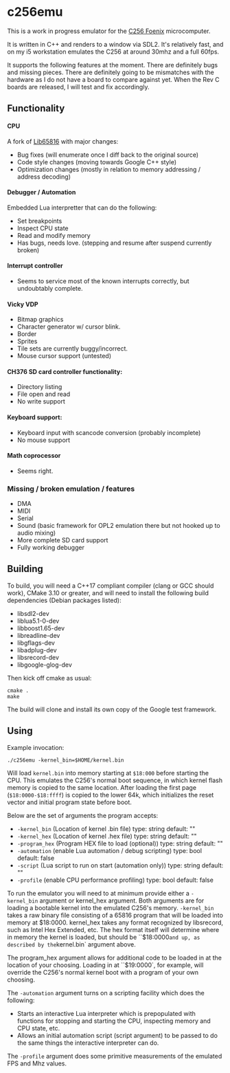 # c256emu

This is a work in progress emulator for the [C256 Foenix](https://c256foenix.com/) microcomputer.

It is written in C++ and renders to a window via SDL2. It's relatively fast, and on my i5 workstation emulates the C256
at around 30mhz and a full 60fps.

It supports the following features at the moment. There are definitely bugs and missing pieces. There are definitely
going to be mismatches with the hardware as I do not have a board to compare against yet. When the Rev C boards are
released, I will test and fix accordingly.

## Functionality

#### CPU

A fork of [Lib65816](https://github.com/FrancescoRigoni/Lib65816) with major changes:

  * Bug fixes (will enumerate once I diff back to the original source)
  * Code style changes (moving towards Google C++ style)
  * Optimization changes (mostly in relation to memory addressing / address decoding)

#### Debugger / Automation

Embedded Lua interpretter that can do the following:

  * Set breakpoints
  * Inspect CPU state
  * Read and modify memory
  * Has bugs, needs love. (stepping and resume after suspend currently broken)
  
#### Interrupt controller

  * Seems to service most of the known interrupts correctly, but undoubtably complete.
  
#### Vicky VDP

  * Bitmap graphics
  * Character generator w/ cursor blink.
  * Border
  * Sprites
  * Tile sets are currently buggy/incorrect.
  * Mouse cursor support (untested)

#### CH376 SD card controller functionality:

  * Directory listing
  * File open and read
  * No write support

#### Keyboard support:

  * Keyboard input with scancode conversion (probably incomplete)
  * No mouse support

#### Math coprocessor

  * Seems right.

### Missing / broken emulation / features

  * DMA
  * MIDI
  * Serial
  * Sound (basic framework for OPL2 emulation there but not hooked up to audio mixing)
  * More complete SD card support
  * Fully working debugger

## Building

To build, you will need a C++17 compliant compiler (clang or GCC should work), CMake 3.10 or greater, and will need to install the following build dependencies (Debian packages listed):

  * libsdl2-dev
  * liblua5.1-0-dev
  * libboost1.65-dev
  * libreadline-dev
  * libgflags-dev
  * libadplug-dev
  * libsrecord-dev
  * libgoogle-glog-dev

Then kick off cmake as usual:

  ```shell
  cmake .
  make
  ```

The build will clone and install its own copy of the Google test framework.

## Using

Example invocation:

   `./c256emu -kernel_bin=$HOME/kernel.bin`

Will load `kernel.bin` into memory starting at `$18:000` before starting the CPU. This emulates the C256's normal boot
sequence, in which kernel flash memory is copied to the same location. After loading the first page (`$18:0000-$18:ffff`)
is copied to the lower 64k, which initializes the reset vector and initial program state before boot.

Below are the set of arguments the program accepts:

  * `-kernel_bin` (Location of kernel .bin file) type: string default: ""
  * `-kernel_hex` (Location of kernel .hex file) type: string default: ""
  * `-program_hex` (Program HEX file to load (optional)) type: string default: ""
  * `-automation` (enable Lua automation / debug scripting) type: bool
     default: false
  * `-script` (Lua script to run on start (automation only)) type: string
     default: ""
  * `-profile` (enable CPU performance profiling) type: bool default: false

To run the emulator you will need to at minimum provide either a `-kernel_bin` argument or kernel_hex argument. Both
arguments are for loading a bootable kernel into the emulated C256's
memory. `-kernel_bin` takes a raw binary file consisting of a 65816 program that will be loaded into memory at $18:0000.
kernel_hex takes any format recognized by libsrecord, such as Intel Hex Extended, etc. The hex format itself will
determine where in memory the kernel is loaded, but should be ``$18:0000` and up, as described by the `kernel.bin` argument above.

The program_hex argument allows for additional code to be loaded in at the location of your choosing. Loading in at
``$19:0000`, for example, will override the C256's normal kernel boot with a program of your own choosing.

The `-automation` argument turns on a scripting facility which does the following:

  * Starts an interactive Lua interpreter which is prepopulated with functions for stopping and starting the CPU,
    inspecting memory and CPU state, etc.
  * Allows an initial automation script (script argument) to be passed to do the same things the interactive interpreter
    can do.

The `-profile` argument does some primitive measurements of the emulated FPS and Mhz values.
